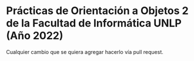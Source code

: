 # Prácticas de Orientación a Objetos 2 de la Facultad de Informática UNLP (Año 2022)

Cualquier cambio que se quiera agregar hacerlo vía pull request.
